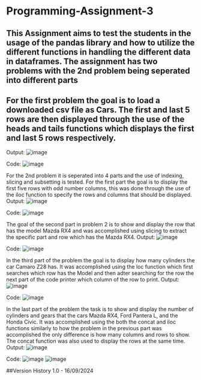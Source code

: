 # Programming-Assignment-3
## This Assignment aims to test the students in the usage of the pandas library and how to utilize the different functions in handling the different data in dataframes. The assignment has two problems with the 2nd problem being seperated into different parts
## For the first problem the goal is to load a downloaded csv file as Cars. The first and last 5 rows are then displayed through the use of the heads and tails functions which displays the first and last 5 rows respectively.
Output: ![image](https://github.com/user-attachments/assets/8a00bae8-7bb2-4d38-9901-f81aaabc1bd0)

Code: ![image](https://github.com/user-attachments/assets/7bf45608-e0df-4358-a675-1344b18b18ac)


For the 2nd problem it is seperated into 4 parts and the use of indexing, slicing and subsetting is tested.
For the first part the goal is to display the first five rows with odd number columns, this was done through the use of the iloc function to specify the rows and columns that should be displayed.
Output: ![image](https://github.com/user-attachments/assets/c69e560e-555d-4c93-97b7-ce5540c114ce)

Code: ![image](https://github.com/user-attachments/assets/e8a36f7e-020e-4ec1-8f23-cc7e1569de59)


The goal of the second part in problem 2 is to show and display the row that has the model Mazda RX4 and was accomplished using slicing to extract the specific part and row which has the Mazda RX4.
Output: ![image](https://github.com/user-attachments/assets/bff44eef-1e5f-4727-82b6-79a27feebee8)

Code: ![image](https://github.com/user-attachments/assets/74dcda55-86fd-42c0-b97e-3ef659a96228)


In the third part of the problem the goal is to display how many cylinders the car Camaro Z28 has. It was accomplished using the loc function which first searches which row has the Model and then adter searching for the row the next part of the code printer which column of the row to print.
Output: ![image](https://github.com/user-attachments/assets/858ab605-f246-4c54-8346-1b407c174509)

Code: ![image](https://github.com/user-attachments/assets/1919c9a1-fcfd-4c28-965e-d9d1a1a05d61)


In the last part of the problem the task is to show and display the number of cylinders and gears that the cars Mazda RX4, Ford Pantera L, and the Honda Civic. It was accomplished using the both the concat and iloc functions similarly to how the problem in the previous part was accomplished the only difference is how many columns and rows to show. The concat function was also used to display the rows at the same time.
Output: ![image](https://github.com/user-attachments/assets/b01444a5-c881-4139-b016-87e5aaea5a12)

Code: ![image](https://github.com/user-attachments/assets/96d51885-6b42-43f9-a86d-92c14130a5ab) ![image](https://github.com/user-attachments/assets/8b38a8c1-40b5-4a6d-944b-81c331ce42a5)

##Version History
1.0 - 16/09/2024
